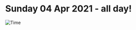 # Sunday 04 Apr 2021 - all day!
![Time](https://github.com/rich-ctm/today/workflows/Time/badge.svg)
